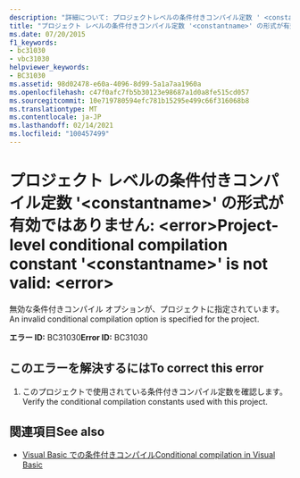 ```yaml
---
description: "詳細について: プロジェクトレベルの条件付きコンパイル定数 ' <constantname> ' が有効ではありません。 <error>"
title: "プロジェクト レベルの条件付きコンパイル定数 '<constantname>' の形式が有効ではありません: <error>"
ms.date: 07/20/2015
f1_keywords:
- bc31030
- vbc31030
helpviewer_keywords:
- BC31030
ms.assetid: 98d02478-e60a-4096-8d99-5a1a7aa1960a
ms.openlocfilehash: c47f0afc7fb5b30123e98687a1d0a8fe515cd057
ms.sourcegitcommit: 10e719780594efc781b15295e499c66f316068b8
ms.translationtype: MT
ms.contentlocale: ja-JP
ms.lasthandoff: 02/14/2021
ms.locfileid: "100457499"
---
```

# <a name="project-level-conditional-compilation-constant-constantname-is-not-valid-error"></a><span data-ttu-id="40cab-103">プロジェクト レベルの条件付きコンパイル定数 '\<constantname>' の形式が有効ではありません: \<error></span><span class="sxs-lookup"><span data-stu-id="40cab-103">Project-level conditional compilation constant '\<constantname>' is not valid: \<error></span></span>

<span data-ttu-id="40cab-104">無効な条件付きコンパイル オプションが、プロジェクトに指定されています。</span><span class="sxs-lookup"><span data-stu-id="40cab-104">An invalid conditional compilation option is specified for the project.</span></span>  
  
 <span data-ttu-id="40cab-105">**エラー ID:** BC31030</span><span class="sxs-lookup"><span data-stu-id="40cab-105">**Error ID:** BC31030</span></span>  
  
## <a name="to-correct-this-error"></a><span data-ttu-id="40cab-106">このエラーを解決するには</span><span class="sxs-lookup"><span data-stu-id="40cab-106">To correct this error</span></span>  
  
1. <span data-ttu-id="40cab-107">このプロジェクトで使用されている条件付きコンパイル定数を確認します。</span><span class="sxs-lookup"><span data-stu-id="40cab-107">Verify the conditional compilation constants used with this project.</span></span>  
  
## <a name="see-also"></a><span data-ttu-id="40cab-108">関連項目</span><span class="sxs-lookup"><span data-stu-id="40cab-108">See also</span></span>

- [<span data-ttu-id="40cab-109">Visual Basic での条件付きコンパイル</span><span class="sxs-lookup"><span data-stu-id="40cab-109">Conditional compilation in Visual Basic</span></span>](../programming-guide/program-structure/conditional-compilation.md)
